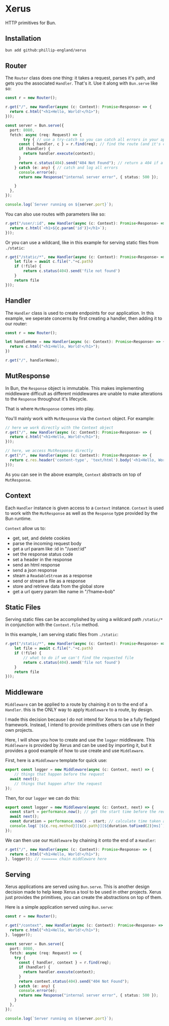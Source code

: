 # Xerus
HTTP primitives for Bun.

## Installation
```bash
bun add github:phillip-england/xerus
```

## Router
The `Router` class does one thing: it takes a request, parses it's path, and gets you the associated `Handler`. That's it. Use it along with `Bun.serve` like so:

```ts
const r = new Router();

r.get("/", new Handler(async (c: Context): Promise<Response> => {
  return c.html("<h1>Hello, World!</h1>");
}));

const server = Bun.serve({
  port: 8080,
  fetch: async (req: Request) => {
		try { // use a try-catch so you can catch all errors in your application
      const { handler, c } = r.find(req); // find the route (and it's context)
      if (handler) {
        return handler.execute(context);
      }
      return c.status(404).send("404 Not Found"); // return a 404 if a route does not exist
    } catch (e: any) { // catch and log all errors
      console.error(e);
      return new Response("internal server error", { status: 500 });

    }
  },
});

console.log(`Server running on ${server.port}`);
```

You can also use routes with parameters like so:
```ts
r.get("/user/:id", new Handler(async (c: Context): Promise<Response> => {
  return c.html(`<h1>${c.param('id')}</h1>`);
}));
```

Or you can use a wildcard, like in this example for serving static files from `./static`:
```ts
r.get("/static/*", new Handler(async (c: Context): Promise<Response> => {
	let file = await c.file("."+c.path)
	if (!file) {
		return c.status(404).send('file not found')
	}
	return file
}));
```

## Handler
The `Handler` class is used to create endpoints for our application. In this example, we seperate concerns by first creating a handler, then adding it to our router:

```ts
const r = new Router();

let handleHome = new Handler(async (c: Context): Promise<Response> => {
  return c.html("<h1>Hello, World!</h1>");
})

r.get("/", handlerHome);
```

## MutResponse
In Bun, the `Response` object is immutable. This makes implementing middleware difficult as different middlewares are unable to make alterations to the `Response` throughout it's lifecycle.

That is where `MutResponse` comes into play.

You'll mainly work with `MutResponse` via the `Context` object. For example:

```ts
// here we work directly with the Context object
r.get("/", new Handler(async (c: Context): Promise<Response> => {
  return c.html("<h1>Hello, World!</h1>");
}));

// here, we access MutResponse directly
r.get("/", new Handler(async (c: Context): Promise<Response> => {
  return c.res.header('content-type', 'text/html').body('<h1>Hello, World!</h1>').send();
}));
```

As you can see in the above example, `Context` abstracts on top of `MutResponse`.

## Context
Each `Handler` instance is given access to a `Context` instance. `Context` is used to work with the `MutResponse` as well as the `Response` type provided by the Bun runtime.

`Context` allow us to:
- get, set, and delete cookies
- parse the incoming request body
- get a url param like :id in "/user/:id"
- set the response status code
- set a header in the response
- send an html response
- send a json response
- steam a `ReadableStream` as a response
- send or stream a file as a response
- store and retrieve data from the global store
- get a url query param like name in "/?name=bob"

## Static Files
Serving static files can be accomplished by using a wildcard path `/static/*` in conjunction with the `Context.file` method.

In this example, I am serving static files from `./static`:
```ts
r.get("/static/*", new Handler(async (c: Context): Promise<Response> => {
	let file = await c.file("."+c.path)
	if (!file) {
		// what to do if we can't find the requested file
		return c.status(404).send('file not found')
	}
	return file
}));
```

## Middleware
`Middleware` can be applied to a route by chaining it on to the end of a `Handler`. this is the ONLY way to apply `Middleware` to a route, by design. 

I made this decision because I do not intend for Xerus to be a fully fledged framework. Instead, I intend to provide primitives others can use in their own projects.

Here, I will show you how to create and use the `logger` middleware. This `Middleware` is provided by Xerus and can be used by importing it, but it provides a good example of how to use create and use `Middleware`.

First, here is a `Middleware` template for quick use:
```ts
export const logger = new Middleware(async (c: Context, next) => {
	// things that happen before the request
  await next();
	// things that happen after the request
});
```

Then, for our `logger` we can do this:
```ts
export const logger = new Middleware(async (c: Context, next) => {
  const start = performance.now(); // get the start time before the request
  await next();
  const duration = performance.now() - start; // calculate time taken after request
  console.log(`[${c.req.method}][${c.path}][${duration.toFixed(2)}ms]`); // print
});
```

We can then use our `Middleware` by chaining it onto the end of a `Handler`:
```ts
r.get("/", new Handler(async (c: Context): Promise<Response> => {
  return c.html("<h1>Hello, World!</h1>");
}, logger)); // <====== chain middleware here
```

## Serving
Xerus applications are served using `Bun.serve`. This is another design decision made to help keep Xerus a tool to be used in other projects. Xerus just provides the primitives, you can create the abstractions on top of them.

Here is a simple application served using `Bun.serve`:
```ts
const r = new Router();

r.get("/context", new Handler(async (c: Context): Promise<Response> => {
  return c.html("<h1>Hello, World!</h1>");
}, logger));

const server = Bun.serve({
  port: 8080,
  fetch: async (req: Request) => {
    try {
      const { handler, context } = r.find(req);
      if (handler) {
        return handler.execute(context);
      }
      return context.status(404).send("404 Not Found");
    } catch (e: any) {
      console.error(e);
      return new Response("internal server error", { status: 500 });
    }
  },
});

console.log(`Server running on ${server.port}`);
```